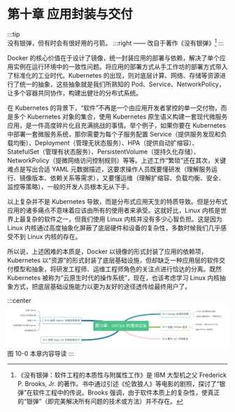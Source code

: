 # 第十章 应用封装与交付

:::tip <a/>
没有银弹，但有时会有很好用的弓箭。
:::right
—— 改自于著作《没有银弹》[^1]
:::

Docker 的核心价值在于设计了镜像，统一封装应用的部署与依赖，解决了单个应用实例在运行环境中的一致性问题。将应用的部署方式从手工作坊的部署方式带入了标准化的工业时代。Kubernetes 的出现，则对底层计算、网络、存储等资源进行了统一的抽象，这些抽象就是我们所熟知的 Pod、Service、NetworkPolicy，让多个容器共同协作，构建出健壮的分布式系统。

在 Kubernetes 的背景下，“软件”不再是一个由应用开发者掌控的单一交付物，而是多个 Kubernetes 对象的集合，使用 Kubernetes 原生语义构建一套现代微服务应用，是一件高度碎片化且充满挑战的事情。举个例子，如果你要在 Kubernetes 中部署一套微服务系统，那你需要为每个子服务配置 Service（提供服务发现和负载均衡）、Deployment（管理无状态服务）、HPA（提供自动扩缩容）、StatefulSet（管理有状态服务）、PersistentVolume（提持久化存储）、NetworkPolicy（提微网络访问控制规则）等等。上述工作“繁琐”还在其次，关键难点是写出合适 YAML 元数据描述，这要求操作人员既要懂研发（理解服务运行、镜像版本、依赖关系等需求），又要懂运维（理解扩缩容、负载均衡、安全、监控等策略），一般的开发人员根本无从下手。

以上复杂并不是 Kubernetes 导致，而是分布式应用天生的特质导致。但是分布式应用的诸多痛点不意味着应该由所有的使用者来承受。这就好比，Linux 内核是世界上最复杂的软件之一，但我们使用 Linux 内核并没有多少心智负担。这是因为 Linux 内核通过高度抽象化屏蔽了底层硬件和设备的复杂性，多数时候我们几乎感受不到 Linux 内核的存在。

所以说，上述困难的本质是，Docker 以镜像的形式封装了应用的依赖项，Kubernetes 以“资源”的形式封装了底层基础设施，但却缺乏一种应用层的软件交付模型和抽象，将研发工程师、运维工程师角色的关注点进行恰达的分离。既然 Kubernetes 被称为“云原生时代的操作系统”，现在，也该考虑学习 Linux 内核抽象方式，把底层基础设施能力以更为友好的途径透传给最终用户了。


:::center
  ![](../assets/GitOps.png)<br/>
  图 10-0 本章内容导读
:::


[^1]:《没有银弹：软件工程的本质性与附属性工作》是 IBM 大型机之父 Frederick P. Brooks, Jr. 的著作。书中通过引述《伦敦狼人》等电影的剧照，探讨了“银弹”在软件工程中的传说。Brooks 强调，由于软件本质上的复杂性，使真正的“银弹”（即完美解决所有问题的技术或方法）并不存在。